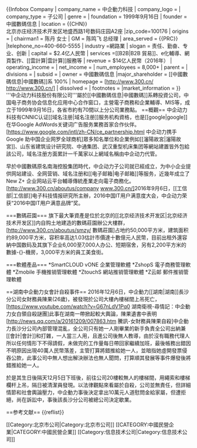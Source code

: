 {{Infobox Company
| company_name = 中企動力科技
| company_logo = 
| company_type = 子公司
| genre = 
| foundation = 1999年9月16日
| founder = 中國數碼信息
| location = {{CHN}}<br />北京亦庄经济技术开发区地盛西路1号数码庄园A2座
|zip_code=100176
| origins = 
| chairman1 = 陈丹 女士
| GM = 陈鸣飞 总经理 
| area_served = {{PRC}}
|telephone_no=400-660-5555
| industry =網路業
| slogan = 责任、勤奋、专业、创新
| capital = $2.4亿人民幣
| services =[[B2B|B2B 貿易]]、e化輔導、網頁製作、[[雲計算|雲計算]]服務等
| revenue = $14亿人民幣（2016年） 
| operating_income = 
| net_income = 
| num_employees = 8,000+
| parent = 
| divisions =
| subsid = 
| owner = 中國數碼信息
|major_shareholder  = [[中國數碼信息|中國數碼]]系 100%
| homepage = [http://www.300.cn/ http://www.300.cn/]
| dissolved = 
| footnotes = 
|market_information =
}}
'''中企动力科技股份有限公司'''屬於[[中國數碼信息|中國數碼]]系轉投資公司，中国电子商务协会信息化应用中心合作窗口，主營電子商務和企業輔導、MIS等，成立于1999年9月16日，各省市約有70間以上分公司業務點。
==概觀==
中企动力科技有CNNIC认证[[域名注册|域名注册]]服务机构資格，也是[[google|google]]在华Google AdWords关键词广告服务業務首家合作伙伴。<ref>[https://www.google.com/intl/zh-CN/ce_partnership.html 中企动力携手Google 助中国企业网罗全球商机]</ref>眾多知名單位和企業例如[[瀋陽故宮|瀋陽故宮]]、山东省建筑设计研究院、中通集团、武汉重型机床集团等網站建置皆外包給該公司，域名注册方面累計一千萬家以上網域名稱由中企动力代管。

早於中國數碼原名南海控股集团時代，中企动力子公司就已經成立，为中小企业提供网站建设、全网营销、域名注册和[[电子邮箱|电子邮箱]]等服务，近幾年成立了New Z+ 企业网站云平台輔導傳統產業走向電子商務化。<ref>[http://www.300.cn/aboutus/company www.300.cn/]</ref>2016年9月6日，[[工信部|工信部]]电子科技情报研究所主辦，2016中国IT用户满意度大会，中企动力荣获“2016中国IT用户满意品牌”奖。

===數碼莊園===
旗下最大筆資產是位於北京的[[北京经济技术开发区|北京经济技术开发区]]内自购土地建造的數碼莊園辦公大樓群，<ref>[http://www.300.cn/aboutus/smzy/ 數碼莊園]</ref>占地约50,000平方米，建筑面积约89,000平方米，容积率高达1.03估計市價達十數億元人民幣，目前出租外還容納中国数码及其旗下企业6,000至7,000人办公、短期宿舍，另有2,200平方米的數據-{}-機房，3,000平方米的員工美食街。

===軟體產品===
*SmartCLOUD vONE 企業管理軟體
*ZshopS 電子商務管理軟體
*Zmobile 手機推销管理軟體
*ZtouchS 網站推销管理軟體
*Z云邮 郵件推销管理軟體

==湖南中企動力女會計自殺事件==
2016年12月6日，中企動力[[湖南|湖南]]長沙分公司女財務員陳果(26歲)，被發現於公司大樓內樓梯間上吊死亡，<ref>[https://www.youtube.com/watch?v=G67nLdV1Pq0 湖南衛視-尋情記：中企動力女白領自殺謎團]</ref>此事在湖南一帶掀起較大輿論，陳果遺書中表明<ref>[http://news.qq.com/a/20161209/007863.htm 騰訊-女財務員陳果自殺]</ref>中企動力長沙分公司內部管理混亂，全公司只有她一人剛畢業的新手負責全公司出納兼[[會計|會計]]和打雜，一人當三人用，且進公司後無人教導，由於沒有職務代理人所以任何情形下不得請假，未做完的工作量每日帶回家繼續加班，最後帳務出錯因不明原因出現40萬人民幣落差，主管打算將錯推給她一人，並暗指她虛開發票侵吞公款，此事公司中無人想出解決辦法也無人聞問，打算順其發展等事件爆發後將錯推給她一人。

於是其生日後隔天12月5日下班後，前往公司20樓較無人的樓梯間，用繩索和樓梯欄杆上吊，隔日被清潔員發現。以法律觀點來看屬於自殺，公司並無責任，但詳細情節和社會輿論壓力，中企動力事後決定拿出10萬元人道慰問金給家屬，但遭拒絕，尚在訴訟中，事後該長沙分公司被總公司決定歇業。

==参考文献==
{{reflist}}

[[Category:北京市公司|Category:北京市公司]]
[[CATEGORY:中國民營企業|CATEGORY:中國民營企業]]
[[Category:信息技术公司|Category:信息技术公司]]